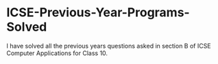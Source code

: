 # ICSE-Previous-Year-Programs-Solved
I have solved all the previous years questions asked in section B of ICSE Computer Applications for Class 10.

